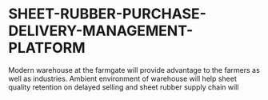 # SHEET-RUBBER-PURCHASE-DELIVERY-MANAGEMENT-PLATFORM
Modern warehouse at the farmgate will provide advantage to the farmers as well as industries. Ambient environment of warehouse will help sheet quality retention on delayed selling and sheet rubber supply chain will
